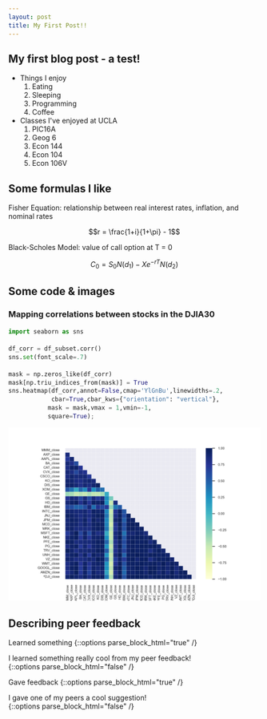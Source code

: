 ```yaml
---
layout: post
title: My First Post!!
---
```


## My first blog post - a test!
- Things I enjoy
  1. Eating
  2. Sleeping
  3. Programming
  4. Coffee
- Classes I've enjoyed at UCLA
  1. PIC16A
  2. Geog 6
  3. Econ 144
  4. Econ 104
  5. Econ 106V

## Some formulas I like
Fisher Equation: relationship between real interest rates, inflation, and nominal rates

$$r = \frac{1+i}{1+\pi} - 1$$

Black-Scholes Model: value of call option at T = 0

$$C_0 = S_0 N(d_1) - Xe^{-rT}N(d_2)$$

## Some code & images
### Mapping correlations between stocks in the DJIA30
```python
import seaborn as sns

df_corr = df_subset.corr()
sns.set(font_scale=.7)

mask = np.zeros_like(df_corr)
mask[np.triu_indices_from(mask)] = True
sns.heatmap(df_corr,annot=False,cmap='YlGnBu',linewidths=.2,
            cbar=True,cbar_kws={"orientation": "vertical"},
           mask = mask,vmax = 1,vmin=-1,
           square=True);
```
![DJIA30-correlations.png](/images/DJIA30-correlations.png)

## Describing peer feedback
Learned something
{::options parse_block_html="true" /}
<div class="got-help">
I learned something really cool from my peer feedback!
</div>
{::options parse_block_html="false" /}

Gave feedback
{::options parse_block_html="true" /}
<div class="gave-help">
I gave one of my peers a cool suggestion!
</div>
{::options parse_block_html="false" /}
